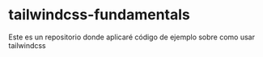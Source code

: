 # tailwindcss-fundamentals
Este es un repositorio donde aplicaré código de ejemplo sobre como usar tailwindcss
